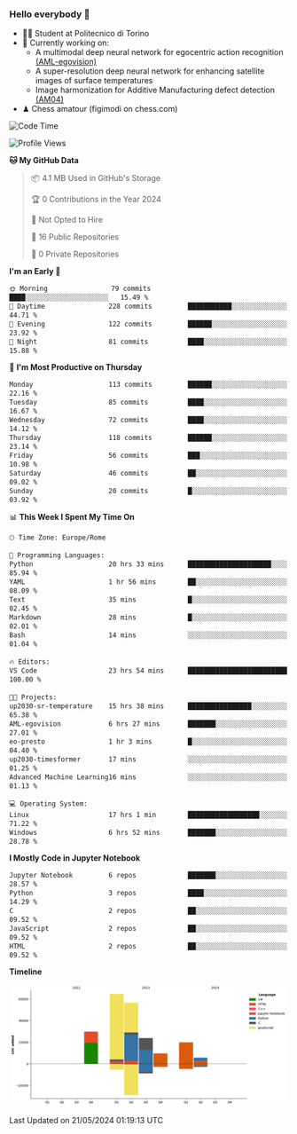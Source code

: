 ### Hello everybody 👋
- 🧑‍🎓 Student at Politecnico di Torino
- 🤖 Currently working on:
  - A multimodal deep neural network for egocentric action recognition [(AML-egovision)](https://github.com/figimodi/AML-egovision)
  - A super-resolution deep neural network for enhancing satellite images of surface temperatures
  - Image harmonization for Additive Manufacturing defect detection [(AM04)](https://github.com/figimodi/AM04)
- ♟ Chess amatour (figimodi on chess.com)

<!--
[![Figimodi's GitHub stats](https://github-readme-stats.vercel.app/api?username=figimodi&rank_icon=github&show_icons=true&include_all_commits=true)](https://github.com/figimodi/github-readme-stats)

![Top Langs](https://github-readme-stats.vercel.app/api/top-langs/?username=figimodi&layout=compact&)

[![Figimodi's WakaTime stats](https://github-readme-stats.vercel.app/api/wakatime?username=figimodi)](https://github.com/figimodi/github-readme-stats)
-->

<!--START_SECTION:waka-->
![Code Time](http://img.shields.io/badge/Code%20Time-98%20hrs%2034%20mins-blue)

![Profile Views](http://img.shields.io/badge/Profile%20Views-5-blue)

**🐱 My GitHub Data** 

> 📦 4.1 MB Used in GitHub's Storage 
 > 
> 🏆 0 Contributions in the Year 2024
 > 
> 🚫 Not Opted to Hire
 > 
> 📜 16 Public Repositories 
 > 
> 🔑 0 Private Repositories 
 > 
**I'm an Early 🐤** 

```text
🌞 Morning                79 commits          ████░░░░░░░░░░░░░░░░░░░░░   15.49 % 
🌆 Daytime                228 commits         ███████████░░░░░░░░░░░░░░   44.71 % 
🌃 Evening                122 commits         ██████░░░░░░░░░░░░░░░░░░░   23.92 % 
🌙 Night                  81 commits          ████░░░░░░░░░░░░░░░░░░░░░   15.88 % 
```
📅 **I'm Most Productive on Thursday** 

```text
Monday                   113 commits         ██████░░░░░░░░░░░░░░░░░░░   22.16 % 
Tuesday                  85 commits          ████░░░░░░░░░░░░░░░░░░░░░   16.67 % 
Wednesday                72 commits          ████░░░░░░░░░░░░░░░░░░░░░   14.12 % 
Thursday                 118 commits         ██████░░░░░░░░░░░░░░░░░░░   23.14 % 
Friday                   56 commits          ███░░░░░░░░░░░░░░░░░░░░░░   10.98 % 
Saturday                 46 commits          ██░░░░░░░░░░░░░░░░░░░░░░░   09.02 % 
Sunday                   20 commits          █░░░░░░░░░░░░░░░░░░░░░░░░   03.92 % 
```


📊 **This Week I Spent My Time On** 

```text
🕑︎ Time Zone: Europe/Rome

💬 Programming Languages: 
Python                   20 hrs 33 mins      █████████████████████░░░░   85.94 % 
YAML                     1 hr 56 mins        ██░░░░░░░░░░░░░░░░░░░░░░░   08.09 % 
Text                     35 mins             █░░░░░░░░░░░░░░░░░░░░░░░░   02.45 % 
Markdown                 28 mins             █░░░░░░░░░░░░░░░░░░░░░░░░   02.01 % 
Bash                     14 mins             ░░░░░░░░░░░░░░░░░░░░░░░░░   01.04 % 

🔥 Editors: 
VS Code                  23 hrs 54 mins      █████████████████████████   100.00 % 

🐱‍💻 Projects: 
up2030-sr-temperature    15 hrs 38 mins      ████████████████░░░░░░░░░   65.38 % 
AML-egovision            6 hrs 27 mins       ███████░░░░░░░░░░░░░░░░░░   27.01 % 
eo-presto                1 hr 3 mins         █░░░░░░░░░░░░░░░░░░░░░░░░   04.40 % 
up2030-timesformer       17 mins             ░░░░░░░░░░░░░░░░░░░░░░░░░   01.25 % 
Advanced Machine Learning16 mins             ░░░░░░░░░░░░░░░░░░░░░░░░░   01.13 % 

💻 Operating System: 
Linux                    17 hrs 1 min        ██████████████████░░░░░░░   71.22 % 
Windows                  6 hrs 52 mins       ███████░░░░░░░░░░░░░░░░░░   28.78 % 
```

**I Mostly Code in Jupyter Notebook** 

```text
Jupyter Notebook         6 repos             ███████░░░░░░░░░░░░░░░░░░   28.57 % 
Python                   3 repos             ████░░░░░░░░░░░░░░░░░░░░░   14.29 % 
C                        2 repos             ██░░░░░░░░░░░░░░░░░░░░░░░   09.52 % 
JavaScript               2 repos             ██░░░░░░░░░░░░░░░░░░░░░░░   09.52 % 
HTML                     2 repos             ██░░░░░░░░░░░░░░░░░░░░░░░   09.52 % 
```



**Timeline**

![Lines of Code chart](https://raw.githubusercontent.com/figimodi/figimodi/main/assets/bar_graph.png)


 Last Updated on 21/05/2024 01:19:13 UTC
<!--END_SECTION:waka-->

<!--
**figimodi/figimodi** is a ✨ _special_ ✨ repository because its `README.md` (this file) appears on your GitHub profile.

Here are some ideas to get you started:

- 🔭 I’m currently working on ...
- 🌱 I’m currently learning ...
- 👯 I’m looking to collaborate on ...
- 🤔 I’m looking for help with ...
- 💬 Ask me about ...
- 📫 How to reach me: ...
- 😄 Pronouns: ...
- ⚡ Fun fact: ...
-->
